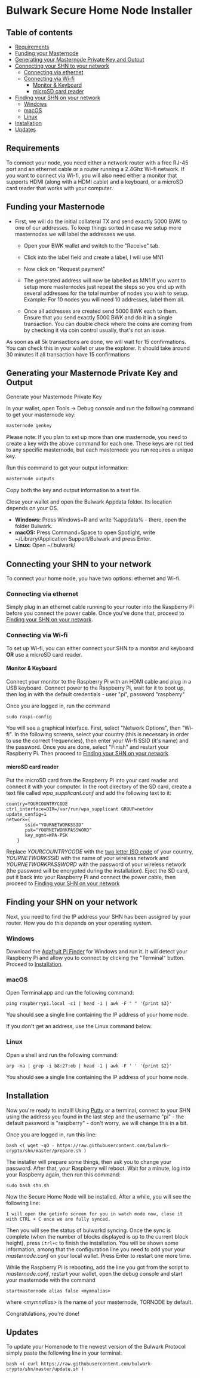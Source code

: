 # Bulwark Secure Home Node Installer

## Table of contents
- [Requirements](#requirements)
- [Funding your Masternode](#funding-your-masternode)
- [Generating your Masternode Private Key and Output](#generating-your-masternode-private-Key-and-output)
- [Connecting your SHN to your network](#connecting-your-shn-to-your-network)
  * [Connecting via ethernet](#connecting-via-ethernet)
  * [Connecting via Wi-fi](#connecting-via-wi-fi)
    + [Monitor & Keyboard](#monitor---keyboard)
    + [microSD card reader](#microsd-card-reader)
- [Finding your SHN on your network](#finding-your-shn-on-your-network)
  * [Windows](#windows)
  * [macOS](#macos)
  * [Linux](#linux)
- [Installation](#installation)
- [Updates](#updates)

## Requirements
To connect your node, you need either a network router with a free RJ-45 port and an ethernet cable or a router running a 2.4Ghz Wi-fi network. If you want to connect via Wi-fi, you will also need either a monitor that supports HDMI (along with a HDMI cable) and a keyboard, or a microSD card reader that works with your computer.

## Funding your Masternode

* First, we will do the initial collateral TX and send exactly 5000 BWK to one of our addresses. To keep things sorted in case we setup more masternodes we will label the addresses we use.

  - Open your BWK wallet and switch to the "Receive" tab.

  - Click into the label field and create a label, I will use MN1

  - Now click on "Request payment"

  - The generated address will now be labelled as MN1 If you want to setup more masternodes just repeat the steps so you end up with several addresses for the total number of nodes you wish to setup. Example: For 10 nodes you will need 10 addresses, label them all.

  - Once all addresses are created send 5000 BWK each to them. Ensure that you send exactly 5000 BWK and do it in a single transaction. You can double check where the coins are coming from by checking it via coin control usually, that's not an issue.

As soon as all 5k transactions are done, we will wait for 15 confirmations. You can check this in your wallet or use the explorer. It should take around 30 minutes if all transaction have 15 confirmations

## Generating your Masternode Private Key and Output

Generate your Masternode Private Key

In your wallet, open Tools -> Debug console and run the following command to get your masternode key:

```bash
masternode genkey
```

Please note: If you plan to set up more than one masternode, you need to create a key with the above command for each one. These keys are not tied to any specific masternode, but each masternode you run requires a unique key.

Run this command to get your output information:

```bash
masternode outputs
```

Copy both the key and output information to a text file.

Close your wallet and open the Bulwark Appdata folder. Its location depends on your OS.

* **Windows:** Press Windows+R and write %appdata% - there, open the folder Bulwark.
* **macOS:** Press Command+Space to open Spotlight, write ~/Library/Application Support/Bulwark and press Enter.
* **Linux:** Open ~/.bulwark/

## Connecting your SHN to your network
To connect your home node, you have two options: ethernet and Wi-fi.

### Connecting via ethernet
Simply plug in an ethernet cable running to your router into the Raspberry Pi before you connect the power cable. Once you've done that, proceed to [Finding your SHN on your network](#finding-your-shn-on-your-network).

### Connecting via Wi-fi
To set up Wi-fi, you can either connect your SHN to a monitor and keyboard **OR** use a microSD card reader.

#### Monitor & Keyboard
Connect your monitor to the Raspberry Pi with an HDMI cable and plug in a USB keyboard. Connect power to the Raspberry Pi, wait for it to boot up, then log in with the default credentials - user "pi", password "raspberry"

Once you are logged in, run the command
```
sudo raspi-config
```
You will see a graphical interface. First, select "Network Options", then "Wi-fi". In the following screens, select your country (this is necessary in order to use the correct frequencies), then enter your Wi-fi SSID (it's name) and the password. Once you are done, select "Finish" and restart your Raspberry Pi. Then proceed to [Finding your SHN on your network](#finding-your-shn-on-your-network).

#### microSD card reader
Put the microSD card from the Raspberry Pi into your card reader and connect it with your computer. In the root directory of the SD card, create a text file called _wpa_supplicant.conf_ and add the following text to it:
```
country=YOURCOUNTRYCODE
ctrl_interface=DIR=/var/run/wpa_supplicant GROUP=netdev update_config=1
network={
       ssid="YOURNETWORKSSID"
       psk="YOURNETWORKPASSWORD"
       key_mgmt=WPA-PSK
    }
```

Replace _YOURCOUNTRYCODE_ with the [two letter ISO code](https://en.wikipedia.org/wiki/ISO_3166-1#Current_codes) of your country, _YOURNETWORKSSID_ with the name of your wireless network and _YOURNETWORKPASSWORD_ with the password of your wireless network (the password will be encrypted during the installation). Eject the SD card, put it back into your Raspberry Pi and connect the power cable, then proceed to [Finding your SHN on your network](#finding-your-shn-on-your-network)

## Finding your SHN on your network
Next, you need to find the IP address your SHN has been assigned by your router. How you do this depends on your operating system.

### Windows
Download the [Adafruit Pi Finder](https://github.com/adafruit/Adafruit-Pi-Finder/releases) for Windows and run it. It will detect your Raspberry Pi and allow you to connect by clicking the "Terminal" button. Proceed to [Installation](#installation).

### macOS
Open Terminal.app and run the following command:
```
ping raspberrypi.local -c1 | head -1 | awk -F " " '{print $3}'
```
You should see a single line containing the IP address of your home node.

If you don't get an address, use the Linux command below.

### Linux
Open a shell and run the following command:
```
arp -na | grep -i b8:27:eb | head -1 | awk -F ' ' '{print $2}'
```
You should see a single line containing the IP address of your home node.

## Installation
Now you're ready to install! Using [Putty](https://www.putty.org/) or a terminal, connect to your SHN using the address you found in the last step and the username "pi" - the default password is "raspberry" - don't worry, we will change this in a bit.

Once you are logged in, run this line:

```
bash <( wget -qO - https://raw.githubusercontent.com/bulwark-crypto/shn/master/prepare.sh )
```

The installer will prepare some things, then ask you to change your password. After that, your Raspberry will reboot.
Wait for a minute, log into your Raspberry again, then run this command:

```
sudo bash shn.sh
```

Now the Secure Home Node will be installed. After a while, you will see the following line:

```
I will open the getinfo screen for you in watch mode now, close it with CTRL + C once we are fully synced.
```

Then you will see the status of bulwarkd syncing. Once the sync is complete (when the number of blocks displayed is up to the current block height), press `Ctrl+c`
to finish the installation. You will be shown some information, among that the configuration line you need to add your your _masternode.conf_ on your local wallet. Press Enter to restart one more time.

While the Raspberry Pi is rebooting, add the line you got from the script to _masternode.conf_, restart your wallet, open the debug console and start your masternode with the command

```
startmasternode alias false <mymnalias>
```

where _<mymnalias\>_ is the name of your masternode, TORNODE by default.

Congratulations, you're done!

## Updates
To update your Homenode to the newest version of the Bulwark Protocol simply paste the following line in your terminal:
```
bash <( curl https://raw.githubusercontent.com/bulwark-crypto/shn/master/update.sh )
```

